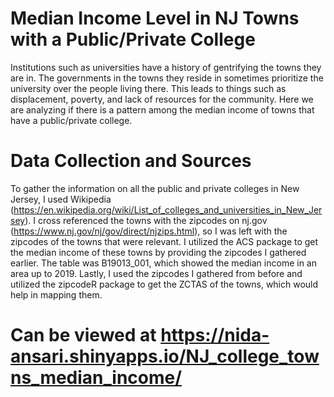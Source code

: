 # Median Income Level in NJ Towns with a Public/Private College
Institutions such as universities have a history of gentrifying the towns they are in. The governments in the towns they reside in sometimes prioritize the university over the people living there. This leads to things such as displacement, poverty, and lack of resources for the community. Here we are analyzing if there is a pattern among the median income of towns that have a public/private college.

# Data Collection and Sources
To gather the information on all the public and private colleges in New Jersey, I used Wikipedia (https://en.wikipedia.org/wiki/List_of_colleges_and_universities_in_New_Jersey). I cross referenced the towns with the zipcodes on nj.gov (https://www.nj.gov/nj/gov/direct/njzips.html), so I was left with the zipcodes of the towns that were relevant. I utilized the ACS package to get the median income of these towns by providing the zipcodes I gathered earlier. The table was B19013_001, which showed the median income in an area up to 2019. Lastly, I used the zipcodes I gathered from before and utilized the zipcodeR package to get the ZCTAS of the towns, which would help in mapping them.

# Can be viewed at https://nida-ansari.shinyapps.io/NJ_college_towns_median_income/ 
